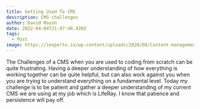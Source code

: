 ```yaml
---
title: Getting Used To CMS
description: CMS challenges
author: David Mason
date: 2022-04-04T21:07:40.430Z
tags:
  - Post
image: https://iexperto.io/wp-content/uploads/2020/08/Content-management-systems-CMS.jpg
---
```

The Challenges of a CMS when you are used to coding from scratch can be quite frustrating.  Having a deeper understanding of how everything is working together can be quite helpful, but can also work against you when you are trying to understand everything on a fundamental level.  Today my challenge is to be patient and gather a deeper understanding of my current CMS we are using at my job which is LifeRay.  I know that patience and persistence will pay off.